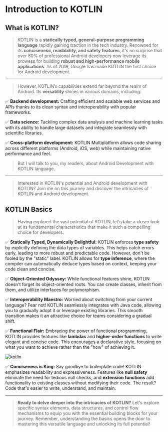 # Introduction to KOTLIN

## What is KOTLIN?

> KOTLIN is a **statically typed, general-purpose programming language** rapidly gaining traction in the tech industry. Renowned for its **conciseness, readability, and safety features**, it's no surprise that over 60% of professional Android developers now leverage its prowess for building **robust and high-performance mobile applications**. As of 2019, Google has made KOTLIN the first choice for Android development.
> 

---

> However, KOTLIN’s capabilities extend far beyond the realm of Android. Its **versatility** shines in various domains, including:
> 


✅ **Backend development:** Crafting efficient and scalable web services and APIs thanks to its clean syntax and interoperability with popular frameworks.




✅ **Data science:** Tackling complex data analysis and machine learning tasks with its ability to handle large datasets and integrate seamlessly with scientific libraries.


✅ **Cross-platform development:** KOTLIN Multiplatform allows code sharing across different platforms (Android, iOS, web) while maintaining native performance and feel.


> But I will talk to you, my readers, about Android Development with KOTLIN language.
> 

---

> Interested in KOTLIN's potential and Android development with KOTLIN? Join me on this journey and discover the intricacies of KOTLIN and Android development.
> 

## KOTLIN Basics

> Having explored the vast potential of KOTLIN, let's take a closer look at its fundamental characteristics that make it such a compelling choice for developers.
> 


✅ **Statically Typed, Dynamically Delightful:** KOTLIN enforces **type safety** by explicitly defining the data types of variables. This helps catch errors early, leading to more robust and predictable code. However, don't be fooled by the "static" label. KOTLIN allows for **type inference**, where the compiler can automatically deduce types based on context, keeping your code clean and concise.



✅ **Object-Oriented Odyssey:** While functional features shine, KOTLIN doesn't forget its object-oriented roots. You can create classes, inherit from them, and utilize interfaces for polymorphism.



✅ **Interoperability Maestro:** Worried about switching from your current language? Fear not! KOTLIN seamlessly integrates with Java code, allowing you to gradually adopt it or leverage existing libraries. This smooth transition makes it an attractive choice for teams considering a gradual shift.




✅ **Functional Flair:** Embracing the power of functional programming, KOTLIN provides features like **lambdas** and **higher-order functions** to write elegant and concise code. This encourages a declarative style, focusing on what you want to achieve rather than the "how" of achieving it.



![kotlin](https://github.com/MaharramSadikhli/NotesKotlinAnroidDevelopment/assets/104587536/9723b177-853d-48af-992d-83af3aee0510)



✅ **Conciseness is King:** Say goodbye to boilerplate code! KOTLIN emphasizes readability and expressiveness. Features like **null safety** eliminate the need for tedious null checks, and **extension functions** add functionality to existing classes without modifying their code. The result? Code that's easier to write, understand, and maintain.



---

> **Ready to delve deeper into the intricacies of KOTLIN?** Let's explore specific syntax elements, data structures, and control flow mechanisms to equip you with the essential building blocks for your journey. Remember, understanding the basics opens the door to mastering this versatile language and unlocking its full potential!
>
